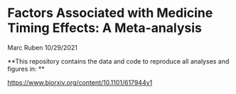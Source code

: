 Factors Associated with Medicine Timing Effects: A Meta-analysis
================
Marc Ruben
10/29/2021

**This repository contains the data and code to reproduce all analyses
and figures in: **

<https://www.biorxiv.org/content/10.1101/617944v1>
